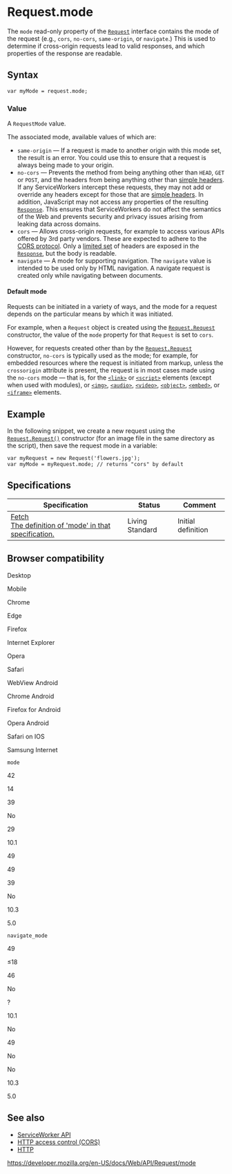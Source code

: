 Request.mode
============

The `mode` read-only property of the [`Request`](../request) interface contains the mode of the request (e.g., `cors`, `no-cors`, `same-origin`, or `navigate`.) This is used to determine if cross-origin requests lead to valid responses, and which properties of the response are readable.

Syntax
------

    var myMode = request.mode;

### Value

A `RequestMode` value.

The associated mode, available values of which are:

-   `same-origin` — If a request is made to another origin with this mode set, the result is an error. You could use this to ensure that a request is always being made to your origin.
-   `no-cors` — Prevents the method from being anything other than `HEAD`, `GET` or `POST`, and the headers from being anything other than [simple headers](https://fetch.spec.whatwg.org/#simple-header). If any ServiceWorkers intercept these requests, they may not add or override any headers except for those that are [simple headers](https://fetch.spec.whatwg.org/#simple-header). In addition, JavaScript may not access any properties of the resulting [`Response`](../response). This ensures that ServiceWorkers do not affect the semantics of the Web and prevents security and privacy issues arising from leaking data across domains.
-   `cors` — Allows cross-origin requests, for example to access various APIs offered by 3rd party vendors. These are expected to adhere to the [CORS protocol](https://developer.mozilla.org/en-US/docs/Web/HTTP/CORS). Only a [limited set](https://fetch.spec.whatwg.org/#concept-filtered-response-cors) of headers are exposed in the [`Response`](../response), but the body is readable.
-   `navigate` — A mode for supporting navigation. The `navigate` value is intended to be used only by HTML navigation. A navigate request is created only while navigating between documents.

#### Default mode

Requests can be initiated in a variety of ways, and the mode for a request depends on the particular means by which it was initiated.

For example, when a `Request` object is created using the [`Request.Request`](request) constructor, the value of the `mode` property for that `Request` is set to `cors`.

However, for requests created other than by the [`Request.Request`](request) constructor, `no-cors` is typically used as the mode; for example, for embedded resources where the request is initiated from markup, unless the `crossorigin` attribute is present, the request is in most cases made using the `no-cors` mode — that is, for the [`<link>`](https://developer.mozilla.org/en-US/docs/Web/HTML/Element/link) or [`<script>`](https://developer.mozilla.org/en-US/docs/Web/HTML/Element/script) elements (except when used with modules), or [`<img>`](https://developer.mozilla.org/en-US/docs/Web/HTML/Element/img), [`<audio>`](https://developer.mozilla.org/en-US/docs/Web/HTML/Element/audio), [`<video>`](https://developer.mozilla.org/en-US/docs/Web/HTML/Element/video), [`<object>`](https://developer.mozilla.org/en-US/docs/Web/HTML/Element/object), [`<embed>`](https://developer.mozilla.org/en-US/docs/Web/HTML/Element/embed), or [`<iframe>`](https://developer.mozilla.org/en-US/docs/Web/HTML/Element/iframe) elements.

Example
-------

In the following snippet, we create a new request using the [`Request.Request()`](request) constructor (for an image file in the same directory as the script), then save the request mode in a variable:

    var myRequest = new Request('flowers.jpg');
    var myMode = myRequest.mode; // returns "cors" by default

Specifications
--------------

<table><thead><tr class="header"><th>Specification</th><th>Status</th><th>Comment</th></tr></thead><tbody><tr class="odd"><td><a href="https://fetch.spec.whatwg.org/#dom-request-mode">Fetch<br />
<span class="small">The definition of 'mode' in that specification.</span></a></td><td><span class="spec-living">Living Standard</span></td><td>Initial definition</td></tr></tbody></table>

Browser compatibility
---------------------

Desktop

Mobile

Chrome

Edge

Firefox

Internet Explorer

Opera

Safari

WebView Android

Chrome Android

Firefox for Android

Opera Android

Safari on IOS

Samsung Internet

`mode`

42

14

39

No

29

10.1

49

49

39

No

10.3

5.0

`navigate_mode`

49

≤18

46

No

?

10.1

No

49

No

No

10.3

5.0

See also
--------

-   [ServiceWorker API](../service_worker_api)
-   [HTTP access control (CORS)](https://developer.mozilla.org/en-US/docs/Web/HTTP/CORS)
-   [HTTP](https://developer.mozilla.org/en-US/docs/Web/HTTP)

<a href="https://developer.mozilla.org/en-US/docs/Web/API/Request/mode" class="_attribution-link">https://developer.mozilla.org/en-US/docs/Web/API/Request/mode</a>
